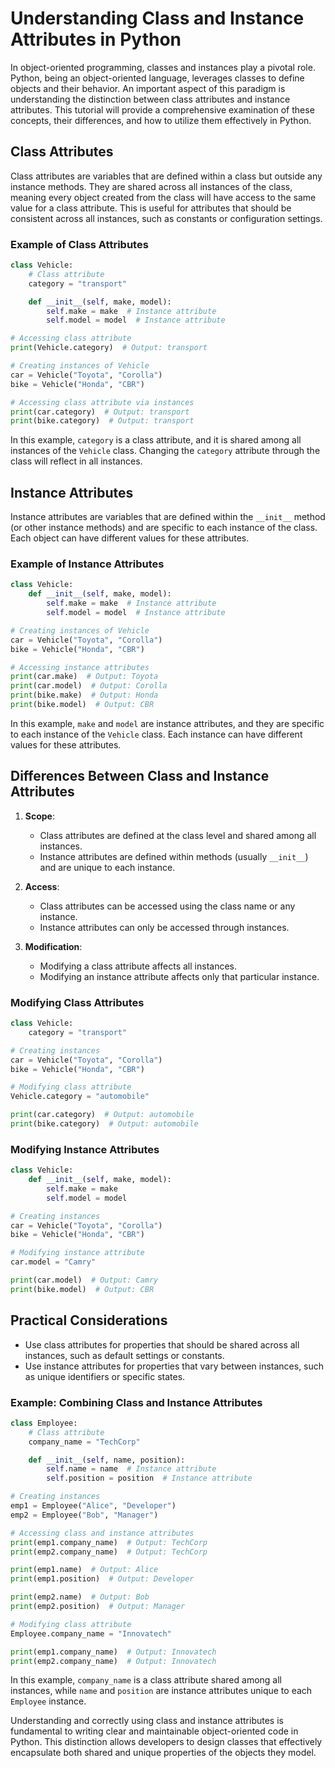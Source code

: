 # Understanding Class and Instance Attributes in Python

In object-oriented programming, classes and instances play a pivotal role. Python, being an object-oriented language, leverages classes to define objects and their behavior. An important aspect of this paradigm is understanding the distinction between class attributes and instance attributes. This tutorial will provide a comprehensive examination of these concepts, their differences, and how to utilize them effectively in Python.

## Class Attributes

Class attributes are variables that are defined within a class but outside any instance methods. They are shared across all instances of the class, meaning every object created from the class will have access to the same value for a class attribute. This is useful for attributes that should be consistent across all instances, such as constants or configuration settings.

### Example of Class Attributes

```python
class Vehicle:
    # Class attribute
    category = "transport"

    def __init__(self, make, model):
        self.make = make  # Instance attribute
        self.model = model  # Instance attribute

# Accessing class attribute
print(Vehicle.category)  # Output: transport

# Creating instances of Vehicle
car = Vehicle("Toyota", "Corolla")
bike = Vehicle("Honda", "CBR")

# Accessing class attribute via instances
print(car.category)  # Output: transport
print(bike.category)  # Output: transport
```

In this example, `category` is a class attribute, and it is shared among all instances of the `Vehicle` class. Changing the `category` attribute through the class will reflect in all instances.

## Instance Attributes

Instance attributes are variables that are defined within the `__init__` method (or other instance methods) and are specific to each instance of the class. Each object can have different values for these attributes.

### Example of Instance Attributes

```python
class Vehicle:
    def __init__(self, make, model):
        self.make = make  # Instance attribute
        self.model = model  # Instance attribute

# Creating instances of Vehicle
car = Vehicle("Toyota", "Corolla")
bike = Vehicle("Honda", "CBR")

# Accessing instance attributes
print(car.make)  # Output: Toyota
print(car.model)  # Output: Corolla
print(bike.make)  # Output: Honda
print(bike.model)  # Output: CBR
```

In this example, `make` and `model` are instance attributes, and they are specific to each instance of the `Vehicle` class. Each instance can have different values for these attributes.

## Differences Between Class and Instance Attributes

1. **Scope**:
   - Class attributes are defined at the class level and shared among all instances.
   - Instance attributes are defined within methods (usually `__init__`) and are unique to each instance.

2. **Access**:
   - Class attributes can be accessed using the class name or any instance.
   - Instance attributes can only be accessed through instances.

3. **Modification**:
   - Modifying a class attribute affects all instances.
   - Modifying an instance attribute affects only that particular instance.

### Modifying Class Attributes

```python
class Vehicle:
    category = "transport"

# Creating instances
car = Vehicle("Toyota", "Corolla")
bike = Vehicle("Honda", "CBR")

# Modifying class attribute
Vehicle.category = "automobile"

print(car.category)  # Output: automobile
print(bike.category)  # Output: automobile
```

### Modifying Instance Attributes

```python
class Vehicle:
    def __init__(self, make, model):
        self.make = make
        self.model = model

# Creating instances
car = Vehicle("Toyota", "Corolla")
bike = Vehicle("Honda", "CBR")

# Modifying instance attribute
car.model = "Camry"

print(car.model)  # Output: Camry
print(bike.model)  # Output: CBR
```

## Practical Considerations

- Use class attributes for properties that should be shared across all instances, such as default settings or constants.
- Use instance attributes for properties that vary between instances, such as unique identifiers or specific states.

### Example: Combining Class and Instance Attributes

```python
class Employee:
    # Class attribute
    company_name = "TechCorp"

    def __init__(self, name, position):
        self.name = name  # Instance attribute
        self.position = position  # Instance attribute

# Creating instances
emp1 = Employee("Alice", "Developer")
emp2 = Employee("Bob", "Manager")

# Accessing class and instance attributes
print(emp1.company_name)  # Output: TechCorp
print(emp2.company_name)  # Output: TechCorp

print(emp1.name)  # Output: Alice
print(emp1.position)  # Output: Developer

print(emp2.name)  # Output: Bob
print(emp2.position)  # Output: Manager

# Modifying class attribute
Employee.company_name = "Innovatech"

print(emp1.company_name)  # Output: Innovatech
print(emp2.company_name)  # Output: Innovatech
```

In this example, `company_name` is a class attribute shared among all instances, while `name` and `position` are instance attributes unique to each `Employee` instance.

Understanding and correctly using class and instance attributes is fundamental to writing clear and maintainable object-oriented code in Python. This distinction allows developers to design classes that effectively encapsulate both shared and unique properties of the objects they model.